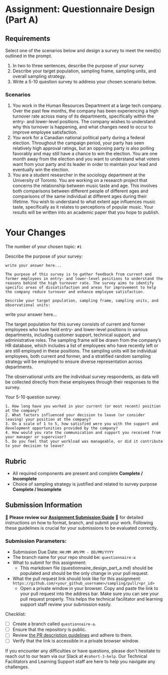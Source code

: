 # Assignment: Questionnaire Design (Part A)

## Requirements
Select one of the scenarios below and design a survey to meet the need(s) outlined in the prompt.

1.	In two to three sentences, describe the purpose of your survey
2.	Describe your target population, sampling frame, sampling units, and overall sampling strategy.
3.	Write a 5-10 question survey to address your chosen scenario below.


### Scenarios
1.	You work in the Human Resources Department at a large tech company. Over the past few months, the company has been experiencing a high turnover rate across many of its departments, specifically within the entry- and lower-level positions. The company wishes to understand why this turnover is happening, and what changes need to occur to improve employee satisfaction.
2.	You work for a Canadian national political party during a federal election. Throughout the campaign period, your party has seen relatively high approval ratings, but an opposing party is also polling favorably and may still have a chance to win the election. You are one month away from the election and you want to understand what voters want from your party and its leader in order to maintain your lead and eventually win the election.
3.	You are a student researcher in the sociology department at the University of Toronto. You are working on a research project that concerns the relationship between music taste and age. This involves both comparisons between different people of different ages and comparisons of the same individual at different ages during their lifetime. You wish to understand to what extent age influences music taste, specifically as it relates to perceptions of popular music. Your results will be written into an academic paper that you hope to publish.


# Your Changes

The number of your chosen topic: `#1 `

Describe the purpose of your survey:
```
write your answer here...

The purpose of this survey is to gather feedback from current and former employees in entry- and lower-level positions to understand the reasons behind the high turnover rate. The survey aims to identify specific areas of dissatisfaction and areas for improvement to help the company reduce turnover and enhance employee satisfaction.

Describe your target population, sampling frame, sampling units, and observational units:
```
write your answer here...

The target population for this survey consists of current and former employees who have held entry- and lower-level positions in various departments, including customer support, technical support, and administrative roles. The sampling frame will be drawn from the company’s HR database, which includes a list of employees who have recently left or are still employed in these positions. The sampling units will be individual employees, both current and former, and a stratified random sampling strategy will be employed to ensure diverse representation across departments.

The observational units are the individual survey respondents, as data will be collected directly from these employees through their responses to the survey.


Your 5-10 question survey:
```
1. How long have you worked in your current (or most recent) position at the company?
2. What factors influenced your decision to leave (or consider leaving) your position at the company? 
3. On a scale of 1 to 5, how satisfied were you with the support and development opportunities provided by the company?
4. How would you rate the communication and support you received from your manager or supervisor?
5. Do you feel that your workload was manageable, or did it contribute to your decision to leave?

```

## Rubric

-	All required components are present and complete **Complete / Incomplete**
-	Choice of sampling strategy is justified and related to survey purpose **Complete / Incomplete**

## Submission Information

🚨 **Please review our [Assignment Submission Guide](https://github.com/UofT-DSI/onboarding/blob/main/onboarding_documents/submissions.md)** 🚨 for detailed instructions on how to format, branch, and submit your work. Following these guidelines is crucial for your submissions to be evaluated correctly.

### Submission Parameters:
* Submission Due Date: `HH:MM AM/PM - DD/MM/YYYY`
* The branch name for your repo should be: `questionnaire-a`
* What to submit for this assignment:
    * This markdown file (questionnaire_design_part_a.md) should be populated and should be the only change in your pull request.
* What the pull request link should look like for this assignment: `https://github.com/<your_github_username>/sampling/pull/<pr_id>`
    * Open a private window in your browser. Copy and paste the link to your pull request into the address bar. Make sure you can see your pull request properly. This helps the technical facilitator and learning support staff review your submission easily.

Checklist:
- [ ] Create a branch called `questionnaire-a`.
- [ ] Ensure that the repository is public.
- [ ] Review [the PR description guidelines](https://github.com/UofT-DSI/onboarding/blob/main/onboarding_documents/submissions.md#guidelines-for-pull-request-descriptions) and adhere to them.
- [ ] Verify that the link is accessible in a private browser window.

If you encounter any difficulties or have questions, please don't hesitate to reach out to our team via our Slack at `#cohort-3-help`. Our Technical Facilitators and Learning Support staff are here to help you navigate any challenges.
